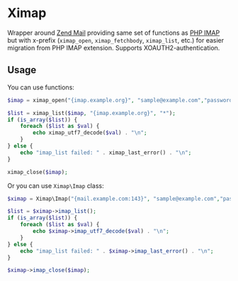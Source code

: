# Ximap
Wrapper around [Zend Mail](https://github.com/zendframework/zend-mail) providing same set of functions as [PHP IMAP](https://www.php.net/manual/en/book.imap.php) but with x-prefix (`ximap_open`, `ximap_fetchbody`, `ximap_list`, etc.) for easier migration from PHP IMAP extension. Supports XOAUTH2-authentication.

## Usage

You can use functions:
```php
$imap = ximap_open("{imap.example.org}", "sample@example.com","password");

$list = ximap_list($imap, "{imap.example.org}", "*");
if (is_array($list)) {
    foreach ($list as $val) {
        echo ximap_utf7_decode($val) . "\n";
    }
} else {
    echo "imap_list failed: " . ximap_last_error() . "\n";
}

ximap_close($imap);

```

Or you can use `Ximap\Imap` class:

```php
$ximap = Ximap\Imap("{mail.example.com:143}", "sample@example.com","password");

$list = $ximap->imap_list();
if (is_array($list)) {
    foreach ($list as $val) {
        echo $ximap->imap_utf7_decode($val) . "\n";
    }
} else {
    echo "imap_list failed: " . $ximap->imap_last_error() . "\n";
}

$ximap->imap_close($imap);
```
